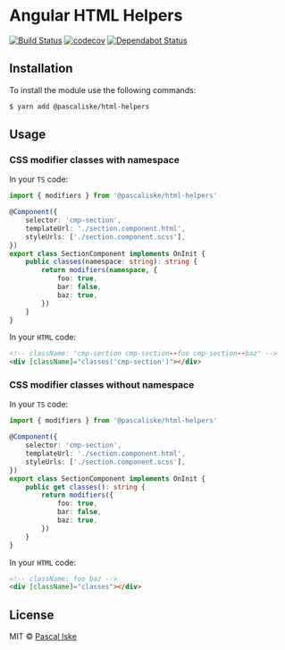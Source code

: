 # Angular HTML Helpers

[![Build Status](https://img.shields.io/github/workflow/status/pascaliske/html-helpers/Test%20package/master?label=test&style=flat-square)](https://github.com/pascaliske/html-helpers/actions) [![codecov](https://codecov.io/gh/pascaliske/html-helpers/branch/develop/graph/badge.svg)](https://codecov.io/gh/pascaliske/html-helpers) [![Dependabot Status](https://api.dependabot.com/badges/status?host=github&repo=pascaliske/html-helpers)](https://dependabot.com)

## Installation

To install the module use the following commands:

```bash
$ yarn add @pascaliske/html-helpers
```

## Usage

### CSS modifier classes with namespace

In your `TS` code:

```typescript
import { modifiers } from '@pascaliske/html-helpers'

@Component({
    selector: 'cmp-section',
    templateUrl: './section.component.html',
    styleUrls: ['./section.component.scss'],
})
export class SectionComponent implements OnInit {
    public classes(namespace: string): string {
        return modifiers(namespace, {
            foo: true,
            bar: false,
            baz: true,
        })
    }
}
```

In your `HTML` code:

```html
<!-- className: "cmp-section cmp-section--foo cmp-section--baz" -->
<div [className]="classes('cmp-section')"></div>
```

### CSS modifier classes without namespace

In your `TS` code:

```typescript
import { modifiers } from '@pascaliske/html-helpers'

@Component({
    selector: 'cmp-section',
    templateUrl: './section.component.html',
    styleUrls: ['./section.component.scss'],
})
export class SectionComponent implements OnInit {
    public get classes(): string {
        return modifiers({
            foo: true,
            bar: false,
            baz: true,
        })
    }
}
```

In your `HTML` code:

```html
<!-- className: foo baz -->
<div [className]="classes"></div>
```

## License

MIT © [Pascal Iske](https://pascaliske.dev)
